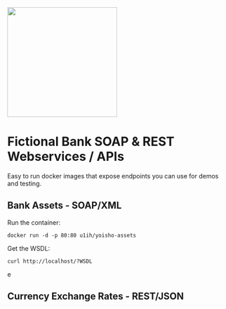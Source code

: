 <img src="https://raw.githubusercontent.com/u1i/yoisho/master/resources/yoisho-logo.png" width="250"/>


# Fictional Bank SOAP & REST Webservices / APIs

Easy to run docker images that expose endpoints you can use for demos and testing.

## Bank Assets - SOAP/XML

Run the container:

`docker run -d -p 80:80 u1ih/yoisho-assets`

Get the WSDL:

`curl http://localhost/?WSDL`

e

## Currency Exchange Rates - REST/JSON
